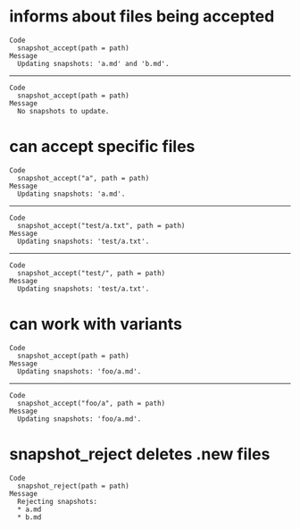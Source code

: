 # informs about files being accepted

    Code
      snapshot_accept(path = path)
    Message
      Updating snapshots: 'a.md' and 'b.md'.

---

    Code
      snapshot_accept(path = path)
    Message
      No snapshots to update.

# can accept specific files

    Code
      snapshot_accept("a", path = path)
    Message
      Updating snapshots: 'a.md'.

---

    Code
      snapshot_accept("test/a.txt", path = path)
    Message
      Updating snapshots: 'test/a.txt'.

---

    Code
      snapshot_accept("test/", path = path)
    Message
      Updating snapshots: 'test/a.txt'.

# can work with variants

    Code
      snapshot_accept(path = path)
    Message
      Updating snapshots: 'foo/a.md'.

---

    Code
      snapshot_accept("foo/a", path = path)
    Message
      Updating snapshots: 'foo/a.md'.

# snapshot_reject deletes .new files

    Code
      snapshot_reject(path = path)
    Message
      Rejecting snapshots:
      * a.md
      * b.md

